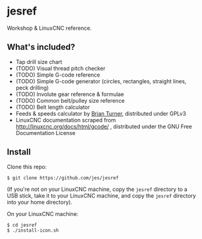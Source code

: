 # jesref

Workshop & LinuxCNC reference.

## What's included?

 - Tap drill size chart
 - (TODO) Visual thread pitch checker
 - (TODO) Simple G-code reference
 - (TODO) Simple G-code generator (circles, rectangles, straight lines, peck drilling)
 - (TODO) Involute gear reference & formulae
 - (TODO) Common belt/pulley size reference
 - (TODO) Belt length calculator
 - Feeds & speeds calculator by [Brian Turner](https://github.com/brturn/feeds-and-speeds), distributed under GPLv3
 - LinuxCNC documentation scraped from http://linuxcnc.org/docs/html/gcode/ , distributed under the GNU Free Documentation License

## Install

Clone this repo:

    $ git clone https://github.com/jes/jesref

(If you're not on your LinuxCNC machine, copy the `jesref` directory
to a USB stick, take it to your LinuxCNC machine, and copy the `jesref`
directory into your home directory).

On your LinuxCNC machine:

    $ cd jesref
    $ ./install-icon.sh
